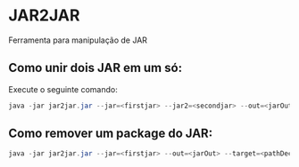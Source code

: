 # JAR2JAR
Ferramenta para manipulação de JAR

## Como unir dois JAR em um só:
Execute o seguinte comando:
```powershell
java -jar jar2jar.jar --jar=<firstjar> --jar2=<secondjar> --out=<jarOut> --target=<pathDecompile> --manifest=<manifest> --mode=unir
```
## Como remover um package do JAR:
```powershell
java -jar jar2jar.jar --jar=<firstjar> --out=<jarOut> --target=<pathDecompile> --manifest=<manifest> --ignorepackage=<package,package> --mode=remover
```
